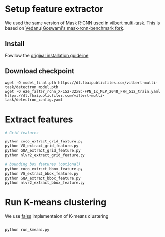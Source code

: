 
# Setup feature extractor

We used the same version of Mask R-CNN used in [vilbert multi-task](https://github.com/facebookresearch/vilbert-multi-task/tree/master/data).
This is based on [Vedanuj Goswami's mask-rcnn-benchmark fork](https://gitlab.com/vedanuj/vqa-maskrcnn-benchmark/-/tree/master/maskrcnn_benchmark).

## Install
Fowllow the [original installation guideline](https://gitlab.com/vedanuj/vqa-maskrcnn-benchmark/-/blob/master/INSTALL.md)

## Download checkpoint

```
wget -O model_final.pth https://dl.fbaipublicfiles.com/vilbert-multi-task/detectron_model.pth
wget -O e2e_faster_rcnn_X-152-32x8d-FPN_1x_MLP_2048_FPN_512_train.yaml https://dl.fbaipublicfiles.com/vilbert-multi-task/detectron_config.yaml
```

# Extract features

```bash
# Grid features

python coco_extract_grid_feature.py
python VG_extract_grid_feature.py
python GQA_extract_grid_feature.py
python nlvr2_extract_grid_feature.py

# bounding box features (optional)
python coco_extract_bbox_feature.py
python VG_extract_bbox_feature.py
python GQA_extract_bbox_feature.py
python nlvr2_extract_bbox_feature.py
```

# Run K-means clustering

We use [faiss](https://github.com/facebookresearch/faiss) implementaion of K-means clustering

```bash

python run_kmeans.py
```
